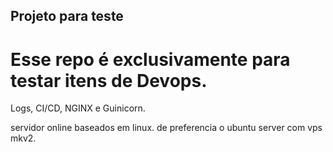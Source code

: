 ## Projeto para teste
# Esse repo é exclusivamente para testar itens de Devops.

Logs, CI/CD, NGINX e Guinicorn.

servidor online baseados em linux. de preferencia o ubuntu server com vps mkv2.

